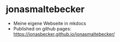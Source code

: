 # jonasmaltebecker

* Meine eigene Webseite in mkdocs
* Published on github pages: https://jonasbecker.github.io/jonasmaltebecker/